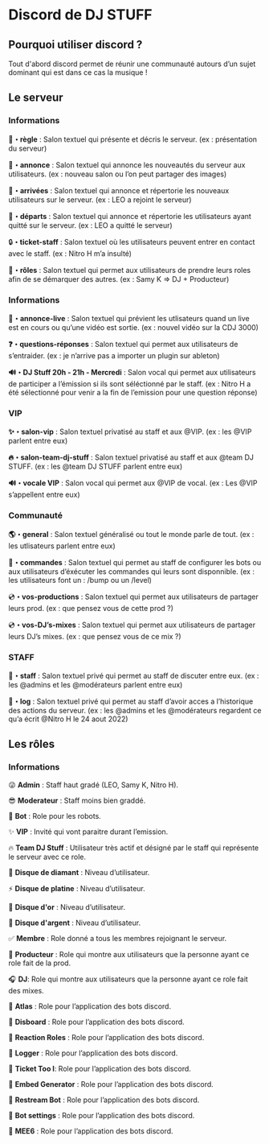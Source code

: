 # Discord de DJ STUFF

## Pourquoi utiliser discord ?

Tout d'abord discord permet de réunir une communauté autours d’un sujet dominant qui est dans ce cas la musique !

## Le serveur

### Informations

**📜・règle** : Salon textuel qui présente et décris le serveur. (ex : présentation du serveur)

📢**・annonce** : Salon textuel qui annonce les nouveautés du serveur aux utilisateurs. (ex : nouveau salon ou l’on peut partager des images)

🛬**・arrivées** : Salon textuel qui annonce et répertorie les nouveaux utilisateurs sur le serveur. (ex : LEO a rejoint le serveur)

🛬**・départs** : Salon textuel qui annonce et répertorie les utilisateurs ayant quitté sur le serveur. (ex : LEO a quitté le serveur)

🔒**・ticket-staff** : Salon textuel où les utilisateurs peuvent entrer en contact avec le staff. (ex : Nitro H m’a insulté)

🤷**・rôles** : Salon textuel qui permet aux utilisateurs de prendre leurs roles afin de se démarquer des autres. (ex : Samy K ⇒ DJ + Producteur)

### Informations

**📢・annonce-live** : Salon textuel qui prévient les utlisateurs quand un live est en cours ou qu’une vidéo est sortie. (ex : nouvel vidéo sur la CDJ 3000)

**❓・questions-réponses** : Salon textuel qui permet aux utilisateurs de s’entraider. (ex : je n’arrive pas a importer un plugin sur ableton)

**🔊・DJ Stuff 20h - 21h - Mercredi** : Salon vocal qui permet aux utilisateurs de participer a l’émission si ils sont séléctionné par le staff. (ex : Nitro H a été sélectionné pour venir a la fin de l’emission pour une question réponse)

### VIP

**✨・salon-vip** : Salon textuel privatisé au staff et aux @VIP. (ex : les @VIP parlent entre eux)

**🔥・salon-team-dj-stuff** : Salon textuel privatisé au staff et aux @team DJ STUFF. (ex : les @team DJ STUFF parlent entre eux)

**🔊・vocale VIP** : Salon vocal qui permet aux @VIP de vocal. (ex : Les @VIP s’appellent entre eux)

### Communauté

**🌎・general** : Salon textuel généralisé ou tout le monde parle de tout. (ex : les utlisateurs parlent entre eux)

🤖**・commandes** : Salon textuel qui permet au staff de configurer les bots ou aux utilisateurs d’éxécuter les commandes qui leurs sont disponnible. (ex : les utilisateurs font un : /bump ou un /level)

💿**・vos-productions** : Salon textuel qui permet aux utilisateurs de partager leurs prod. (ex : que pensez vous de cette prod ?)

💿**・vos-DJ’s-mixes** : Salon textuel qui permet aux utilisateurs de partager leurs DJ’s mixes. (ex : que pensez vous de ce mix ?)

### STAFF

👑**・staff** : Salon textuel privé qui permet au staff de discuter entre eux. (ex : les @admins et les @modérateurs parlent entre eux)

👑**・log** : Salon textuel privé qui permet au staff d’avoir acces a l’historique des actions du serveur. (ex : les @admins et les @modérateurs regardent ce qu’a écrit @Nitro H le 24 aout 2022)

## Les rôles

### Informations

😜 **Admin** : Staff haut gradé (LEO, Samy K, Nitro H).

😎 **Moderateur** : Staff moins bien graddé.

🤖 **Bot** : Role pour les robots.

✨ **VIP** : Invité qui vont paraitre durant l’emission.

🔥 **Team DJ Stuff** : Utilisateur très actif et désigné par le staff qui représente le serveur avec ce role.

🍎 **Disque de diamant** : Niveau d’utilisateur.

⚡ **Disque de platine** : Niveau d’utilisateur.

👴 **Disque d'or** : Niveau d’utilisateur.

🤗 **Disque d'argent** : Niveau d’utilisateur.

✅ **Membre** : Role donné a tous les membres rejoignant le serveur.

🎹 **Producteur** : Role qui montre aux utilisateurs que la personne ayant ce role fait de la prod.

🎧 **DJ**: Role qui montre aux utilisateurs que la personne ayant ce role fait des mixes.

🤖 **Atlas** : Role pour l’application des bots discord.

🤖 **Disboard** : Role pour l’application des bots discord.

🤖 **Reaction Roles** : Role pour l’application des bots discord.

🤖 **Logger** : Role pour l’application des bots discord.

🤖 **Ticket Too l**: Role pour l’application des bots discord.

🤖 **Embed Generator** : Role pour l’application des bots discord.

🤖 **Restream Bot** : Role pour l’application des bots discord.

🤖 **Bot settings** : Role pour l’application des bots discord.

🤖 **MEE6** : Role pour l’application des bots discord.
